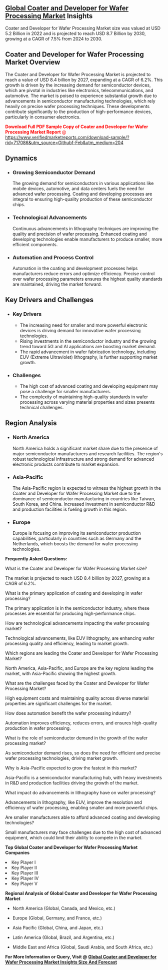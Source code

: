 <h2><a href="https://www.verifiedmarketreports.com/download-sample/?rid=717086&amp;utm_source=Githubf&amp;utm_medium=204" target="_blank">Global Coater and Developer for Wafer Processing Market</a> Insights</h2><p>Coater and Developer for Wafer Processing Market size was valued at USD 5.2 Billion in 2022 and is projected to reach USD 8.7 Billion by 2030, growing at a CAGR of 7.5% from 2024 to 2030.</p><p> <h2>Coater and Developer for Wafer Processing Market Overview</h2> <p>The Coater and Developer for Wafer Processing Market is projected to reach a value of USD 8.4 billion by 2027, expanding at a CAGR of 6.2%. This growth is driven by the increasing demand for semiconductor devices, which are pivotal in industries like electronics, telecommunications, and automotive. The market is poised to experience substantial growth due to advancements in semiconductor manufacturing technologies, which rely heavily on precise wafer processing techniques. These developments contribute significantly to the production of high-performance devices, particularly in consumer electronics. <p><span class=""><span style="color: #ff0000;"><strong>Download Full PDF Sample Copy of Coater and Developer for Wafer Processing Market Report</strong> @ </span><a href="https://www.verifiedmarketreports.com/download-sample/?rid=717086&amp;utm_source=Githubf-Feb&amp;utm_medium=204" target="_blank">https://www.verifiedmarketreports.com/download-sample/?rid=717086&amp;utm_source=Githubf-Feb&amp;utm_medium=204</a></span></p></p> <h2>Dynamics</h2> <ul> <li><h3>Growing Semiconductor Demand</h3> The growing demand for semiconductors in various applications like mobile devices, automotive, and data centers fuels the need for advanced wafer processing. Coating and developing processes are integral to ensuring high-quality production of these semiconductor chips. </li> <li><h3>Technological Advancements</h3> Continuous advancements in lithography techniques are improving the quality and precision of wafer processing. Enhanced coating and developing technologies enable manufacturers to produce smaller, more efficient components. </li> <li><h3>Automation and Process Control</h3> Automation in the coating and development processes helps manufacturers reduce errors and optimize efficiency. Precise control over wafer processing parameters ensures the highest quality standards are maintained, driving the market forward. </li> </ul> <h2>Key Drivers and Challenges</h2> <ul> <li><h3>Key Drivers</h3> <ul> <li>The increasing need for smaller and more powerful electronic devices is driving demand for innovative wafer processing technologies.</li> <li>Rising investments in the semiconductor industry and the growing trend toward 5G and AI applications are boosting market demand.</li> <li>The rapid advancement in wafer fabrication technology, including EUV (Extreme Ultraviolet) lithography, is further supporting market growth.</li> </ul> </li> <li><h3>Challenges</h3> <ul> <li>The high cost of advanced coating and developing equipment may pose a challenge for smaller manufacturers.</li> <li>The complexity of maintaining high-quality standards in wafer processing across varying material properties and sizes presents technical challenges.</li> </ul> </li> </ul> <h2>Region Analysis</h2> <ul> <li><h3>North America</h3> North America holds a significant market share due to the presence of major semiconductor manufacturers and research facilities. The region's robust technological infrastructure and strong demand for advanced electronic products contribute to market expansion. </li> <li><h3>Asia-Pacific</h3> The Asia-Pacific region is expected to witness the highest growth in the Coater and Developer for Wafer Processing Market due to the dominance of semiconductor manufacturing in countries like Taiwan, South Korea, and China. Increased investment in semiconductor R&D and production facilities is fueling growth in this region. </li> <li><h3>Europe</h3> Europe is focusing on improving its semiconductor production capabilities, particularly in countries such as Germany and the Netherlands, which boosts the demand for wafer processing technologies. </li> </ul> <p><b>Frequently Asked Questions:</b></p> <p>What is the Coater and Developer for Wafer Processing Market size?</p> <p>The market is projected to reach USD 8.4 billion by 2027, growing at a CAGR of 6.2%.</p> <p>What is the primary application of coating and developing in wafer processing?</p> <p>The primary application is in the semiconductor industry, where these processes are essential for producing high-performance chips.</p> <p>How are technological advancements impacting the wafer processing market?</p> <p>Technological advancements, like EUV lithography, are enhancing wafer processing quality and efficiency, leading to market growth.</p> <p>Which regions are leading the Coater and Developer for Wafer Processing Market?</p> <p>North America, Asia-Pacific, and Europe are the key regions leading the market, with Asia-Pacific showing the highest growth.</p> <p>What are the challenges faced by the Coater and Developer for Wafer Processing Market?</p> <p>High equipment costs and maintaining quality across diverse material properties are significant challenges for the market.</p> <p>How does automation benefit the wafer processing industry?</p> <p>Automation improves efficiency, reduces errors, and ensures high-quality production in wafer processing.</p> <p>What is the role of semiconductor demand in the growth of the wafer processing market?</p> <p>As semiconductor demand rises, so does the need for efficient and precise wafer processing technologies, driving market growth.</p> <p>Why is Asia-Pacific expected to grow the fastest in this market?</p> <p>Asia-Pacific is a semiconductor manufacturing hub, with heavy investments in R&D and production facilities driving the growth of the market.</p> <p>What impact do advancements in lithography have on wafer processing?</p> <p>Advancements in lithography, like EUV, improve the resolution and efficiency of wafer processing, enabling smaller and more powerful chips.</p> <p>Are smaller manufacturers able to afford advanced coating and developing technologies?</p> <p>Small manufacturers may face challenges due to the high cost of advanced equipment, which could limit their ability to compete in the market.</p> </p><p><strong>Top Global Coater and Developer for Wafer Processing Market Companies</strong></p><div data-test-id=""><p><li>Key Player I</li><li> Key Player II</li><li> Key Player III</li><li> Key Player IV</li><li> Key Player V</li></p><div><strong>Regional Analysis of&nbsp;Global Coater and Developer for Wafer Processing Market</strong></div><ul><li dir="ltr"><p dir="ltr">North America&nbsp;(Global, Canada, and Mexico, etc.)</p></li><li dir="ltr"><p dir="ltr">Europe (Global, Germany, and France, etc.)</p></li><li dir="ltr"><p dir="ltr">Asia Pacific&nbsp;(Global, China, and Japan, etc.)</p></li><li dir="ltr"><p dir="ltr">Latin America&nbsp;(Global, Brazil, and Argentina, etc.)</p></li><li dir="ltr">Middle East and Africa&nbsp;(Global, Saudi Arabia, and South Africa, etc.)</li></ul><p><strong>For More Information or Query, Visit @&nbsp;</strong><strong><a href="https://www.verifiedmarketreports.com/product/coater-and-developer-for-wafer-processing-market/?utm_source=Githubf&amp;utm_medium=204" target="_blank">Global Coater and Developer for Wafer Processing Market Insights Size And Forecast</a></strong></p></div>
